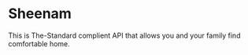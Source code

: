 # Sheenam
This is The-Standard complient API that allows you and your family find comfortable home.

